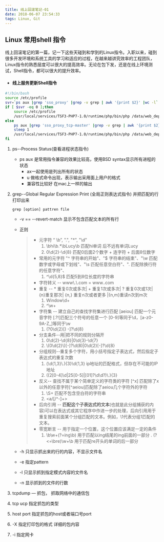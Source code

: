 ```yaml
---
title: 线上回滚笔记-01
date: 2018-06-07 23:54:33
tags: Linux, Git
---
```


## Linux 常用shell 指令

​	线上回滚笔记的第一篇，记一下这些天碰到和学到的Linux指令。入职以来，碰到很多开发环境和系统工具的学习和适应的过程，在越来越讲究效率的工程团队，Linux指令的熟悉层度可以很大的提高效率。无论在包下发，还是在线上环境测试，Shell指令，都可以很大的提升效率。

- #### 线上服务更新Shell指令

```sh
#!/bin/bash
source /etc/profile
svr=`ps aux |grep 'sso_proxy' |grep -v grep | awk '{print $2}' |wc -l`
if [ $svr -eq 0 ];then
    source /etc/profile
 	/usr/local/services/TSF3-PHP7-1.0/runtime/php/bin/php /data/web_deployment/svr/tsf2/sso_proxy_tcp/Start.php &
else
    ps aux |grep 'sso_proxy_tcp-master' |grep -v grep | awk '{print $2}' | xargs  kill -15
    sleep 1
    /usr/local/services/TSF3-PHP7-1.0/runtime/php/bin/php /data/web_deployment/svr/tsf2/sso_proxy_tcp/Start.php &
fi
```

1. ps--Process Status(查看进程状态指令)

   - ps aux 是常用指令兼容的效果比较高，使用BSD syntax显示所有进程的状态
     - ax一起使用是列出所有的状态
     - u 做格式命令出现，表示输出采用面上用户的格式 
     - 兼容性比较好 在mac上一样的输出

2. grep--Global Regular Expression Print (全局正则表达式指令) 并把匹配的行打印出来

   ```shell
   grep [option] pattren file
   ```

   - -v  == --revert-match 显示不包含匹配文本的所有行

   - 正则
     > * 元字符 “ \b”, ".", "*", "\d"
     >   1. \bhi\b.*\bLucy\b 匹配hi单词 后不远有单词Lucy
     >   2. 0\d{2}-\d{8} 匹配0后面2个数字 + 连字符 + 后面8位数字
     > * 常用的元字符 "^ 字符串的开始"、"$ 字符串的结束"、"\w 匹配数字或字母或下划线"、"\s 匹配任意空白符"、". 匹配除换行符的任意字符"、 
     >   1. ^\d{5,8}$ 匹配5到8位长度的字符串
     > * 字符转义 --  www\\.\\.com = www..com
     > * 重复 --  * 重复0次或多次| + 重复1次或多次| ?  重复0次或1次|{n}重复那次| {n,} 重复n次或者更多 |{n,m}重读n次到m次
     >   1. Window\d+
     >   2. ^\w+
     > * 字符集 -- 建立自己的查找字符集进行匹配 [aeiou] 匹配一个元音字符 [.?!]匹配三个符号的任意一个 [0-9]等同于\d，[a-z0-9A-Z_]等同于\w
     >   1. \(?0\d{2}[) -]?\d{8} 
     > * 分支条件--用|把不同的规则分隔开
     >   1. 0\d{2}-\d{8}|0\d{3}-\d{7}
     >   2. \\(0\d{2}\\)[-]?\d(8)|0\d{2}[-]?\d{8}
     > * 分组规则--重复多个字符，用小括号指定子表达式，然后指定子表达式的重复次数
     >   1. (\\d{1,3}\\.){3}\d{1,3} ip地址的匹配格式，但存在不可能的IP地址
     >   2. ((2[0-4]\d|25[0-5]|[01]?\d\d?)\\.){3}
     > * 反义-- 查找不属于某个简单定义的字符类的字符 [\^x] 匹配除了x以外的任意字符[\^aeiou]匹配除了aeiou几个字符外的字符
     >   1. \S+ 匹配不包含空白符的字符串 
     >   2. <a/[/^-]+>
     > * 后向引用 -- **匹配这个子表达式的文本**(也就是此分组捕获的内容)可以在表达式或其它程序中作进一步的处理，后向引用用于重复搜索前面某个分组匹配的文本。例如，\1代表分组1匹配的文本。
     > * 零宽断言 -- 用于指定一个位置，这个位置应该满足一定的条件
     >   1. \b\w+(?=ing\b) 用于匹配以ing结尾的ing前面的一部分
     >   	.  (?<=\bre)\w+\b 用于匹配re开头的单词的后一部分	

   - -h 只显示抓出来的行的内容，不显示文件名

   - -e 指定pattern

   - -l  只显示抓到指定模式内容的文件名

   - -n 显示抓到的文件的行数

3. tcpdump — 抓包， 抓取网络中的通信包

  1. tcp ucp 指定抓包的类型
  2. host port 指定抓包的host或者端口号port
  3. -X 指定打印包的格式 详细的包内容
  4. -i  指定网卡

  ​	

